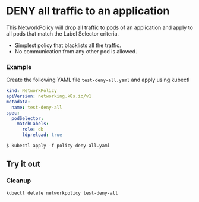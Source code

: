 # DENY all traffic to an application

This NetworkPolicy will drop all traffic to pods of an
application and apply to all pods that match the Label Selector criteria.

- Simplest policy that blacklists all the traffic.
- No communication from any other pod is allowed.

### Example
    
Create the following YAML file `test-deny-all.yaml`
and apply using kubectl

```yaml
kind: NetworkPolicy
apiVersion: networking.k8s.io/v1
metadata:
  name: test-deny-all
spec:
  podSelector:
    matchLabels:
      role: db
      ldpreload: true
```

```
$ kubectl apply -f policy-deny-all.yaml
```

## Try it out

### Cleanup

```
kubectl delete networkpolicy test-deny-all
```
